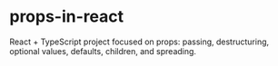 # props-in-react
React + TypeScript project focused on props: passing, destructuring, optional values, defaults, children, and spreading.
